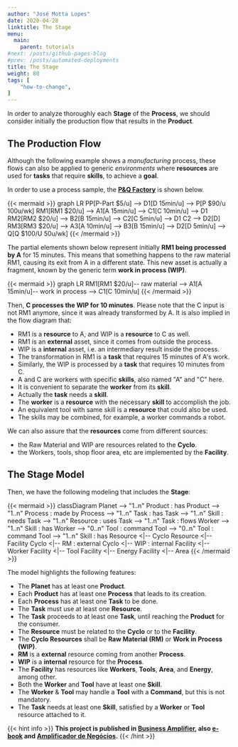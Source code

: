 ```yaml
---
author: "José Motta Lopes"
date: 2020-04-28
linktitle: The Stage
menu:
  main:
    parent: tutorials
#next: /posts/github-pages-blog
#prev: /posts/automated-deployments
title: The Stage
weight: 80
tags: [
    "how-to-change",
]
---
```


In order to analyze thoroughly each **Stage** of the **Process**, we should consider initially the production flow that results in the **Product**.

## The Production Flow

Although the following example shows a *manufacturing* process, these flows can also be applied to generic *environments* where **resources** are used for **tasks** that require **skills**, to achieve a **goal**.

In order to use a process sample, the [**P&Q Factory**](/docs/posts/pq-factory/) is shown below.

{{< mermaid >}}
graph LR
    PP[P-Part $5/u] --> D1[D 15min/u] --> P[P $90/u 100u/wk]
    RM1[RM1 $20/u] --> A1[A 15min/u] --> C1[C 10min/u] --> D1
    RM2[RM2 $20/u] --> B2[B 15min/u] --> C2[C 5min/u] --> D1
    C2 --> D2[D]
    RM3[RM3 $20/u] --> A3[A 10min/u] --> B3[B 15min/u] --> D2[D 5min/u] --> Q[Q $100/U 50u/wk]
{{< /mermaid >}}

The partial elements shown below represent initially **RM1 being processed by A** for 15 minutes. This means that something happens to the raw material RM1, causing its exit from A in a different state. This new asset is actually a fragment, known by the generic term  **work in process (WIP)**.

{{< mermaid >}}
graph LR
    RM1[RM1 $20/u]-- raw material --> A1[A 15min/u]-- work in process --> C1[C 10min/u]
{{< /mermaid >}}

Then, **C processes the WIP for 10 minutes**. Please note that the C input is not RM1 anymore, since it was already transformed by A. It is also implied in the flow diagram that:

- RM1 is a **resource** to A, and WIP is a **resource** to C as well.
- RM1 is an **external** asset, since it comes from outside the process.
- WIP is a **internal** asset, i.e. an intermediary result inside the process.
- The transformation in RM1 is a **task** that requires 15 minutes of A's work.
- Similarly, the WIP is processed by a **task** that requires 10 minutes from C.
- A and C are workers with specific **skills**, also named "A" and "C" here.
- It is convenient to separate the **worker** from its **skill**.
- Actually the **task** needs a **skill**.
- The **worker** is a **resource** with the necessary **skill** to accomplish the job.
- An equivalent tool with same skill is a **resource** that could also be used.
- The skills may be combined, for example, a worker commands a robot.

We can also assure that the **resources** come from different sources:

- the Raw Material and WIP are resources related to the **Cyclo**.
- the Workers, tools, shop floor area, etc are implemented by the **Facility**.

## The Stage Model

Then, we have the following modeling that includes the **Stage**:

{{< mermaid >}}
classDiagram
    Planet --> "1..n" Product : has
    Product --> "1..n" Process : made by
    Process --> "1..n" Task : has
    Task --> "1..n" Skill : needs
    Task --> "1..n" Resource : uses
    Task --> "1..n" Task : flows
    Worker --> "1..n" Skill : has
    Worker --> "0..n" Tool : command
    Tool --> "0..n" Tool : command
    Tool --> "1..n" Skill : has
    Resource <|-- Cyclo
    Resource <|-- Facility
    Cyclo <|-- RM : external
    Cyclo <|-- WIP : internal
    Facility <|-- Worker
    Facility <|-- Tool
    Facility <|-- Energy
    Facility <|-- Area
{{< /mermaid >}}

The model highlights the following features:

- The **Planet** has at least one **Product**.
- Each **Product** has at least one **Process** that leads to its creation.
- Each **Process** has at least one **Task** to be done.
- The **Task** must use at least one **Resource**.
- The **Task** proceeds to at least one **Task**, until reaching the **Product** for the consumer.
- The **Resource** must be related to the **Cyclo** or to the **Facility**.
- The **Cyclo Resources** shall be **Raw Material (RM)** or **Work in Process (WIP)**.
- **RM** is a **external** resource coming from another **Process**.
- **WIP** is a **internal** resource for the **Process**.
- The **Facility** has resources like **Workers**, **Tools**, **Area**, and **Energy**, among other.
- Both the **Worker** and **Tool** have at least one **Skill**.
- The **Worker** & **Tool** may handle a **Tool** with a **Command**, but this is not mandatory.
- The **Task** needs at least one **Skill**, satisfied by a **Worker** or **Tool** resource attached to it.

{{< hint info >}}
**This project is published in [Business Amplifier](https://www.amazon.com/Business-Amplifier-M-Sc-Motta-Lopes/dp/B083XGK14Q), also [e-book](https://www.amazon.com/Business-Amplifier-Jose-Motta-Lopes-ebook-dp-B086L6V6QY/dp/B086L6V6QY/) and [Amplificador de Negócios](https://www.amazon.com/M-Sc-Jose-Motta-Lopes/dp/8592301009).**
{{< /hint >}}
